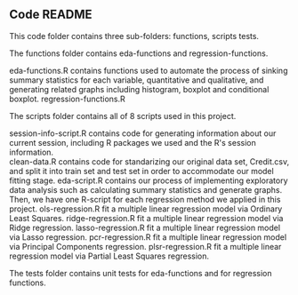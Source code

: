 ## Code README

This code folder contains three sub-folders: functions, scripts tests.

The functions folder contains eda-functions and regression-functions.
  
  eda-functions.R contains functions used to automate the process of sinking summary statistics for each variable, quantitative and qualitative, and generating related graphs including histogram, boxplot and conditional boxplot. 
  regression-functions.R
  
The scripts folder contains all of 8 scripts used in this project.
  
  session-info-script.R contains code for generating information about our current session, including R packages we used and the R's session information.  
  clean-data.R contains code for standarizing our original data set, Credit.csv, and split it into train set and test set in order to accommodate our model fitting stage. 
  eda-script.R contains our process of implementing exploratory data analysis such as calculating summary statistics and generate graphs. 
  Then, we have one R-script for each regression method we applied in this project. 
  ols-regression.R fit a multiple linear regression model via Ordinary Least Squares. 
  ridge-regression.R fit a multiple linear regression model via Ridge regression. 
  lasso-regression.R fit a multiple linear regression model via Lasso regression. 
  pcr-regression.R fit a multiple linear regression model via Principal Components regression. 
  plsr-regression.R fit a multiple linear regression model via Partial Least Squares regression. 
  
The tests folder contains unit tests for eda-functions and for regression functions.
  
